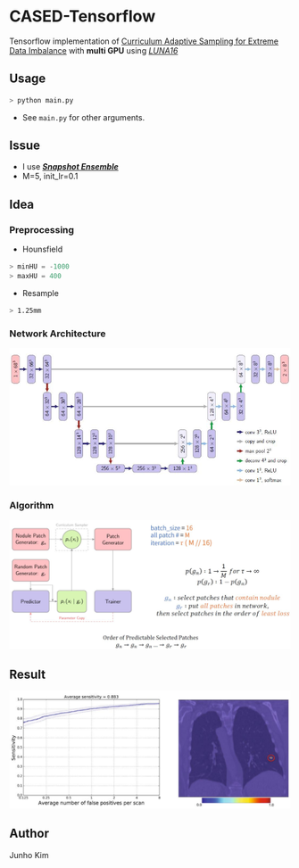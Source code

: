 # CASED-Tensorflow
Tensorflow implementation of [Curriculum Adaptive Sampling for Extreme Data Imbalance](https://www.researchgate.net/publication/319461093_CASED_Curriculum_Adaptive_Sampling_for_Extreme_Data_Imbalance) with **multi GPU** using [*LUNA16*](https://luna16.grand-challenge.org/)

## Usage
```python
> python main.py
```
* See `main.py` for other arguments.

## Issue
* I use ***[Snapshot Ensemble](https://openreview.net/pdf?id=BJYwwY9ll)***
* M=5, init_lr=0.1

## Idea
### Preprocessing
* Hounsfield
```python
> minHU = -1000
> maxHU = 400
```

* Resample
```bash
> 1.25mm
```

### Network Architecture
![network](./assests/network.JPG)

### Algorithm
![framework](./assests/framework.JPG)

## Result
![result2](./assests/result2.JPG)


## Author
Junho Kim
